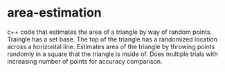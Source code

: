 # area-estimation
c++ code that estimates the area of a triangle by way of random points.
Traingle has a set base. The top of the triangle has a randomized location across a horizontal line.
Estimates area of the triangle by throwing points randomly in a square that the triangle is inside of.
Does multiple trials with increasing number of points for accuracy comparison.

